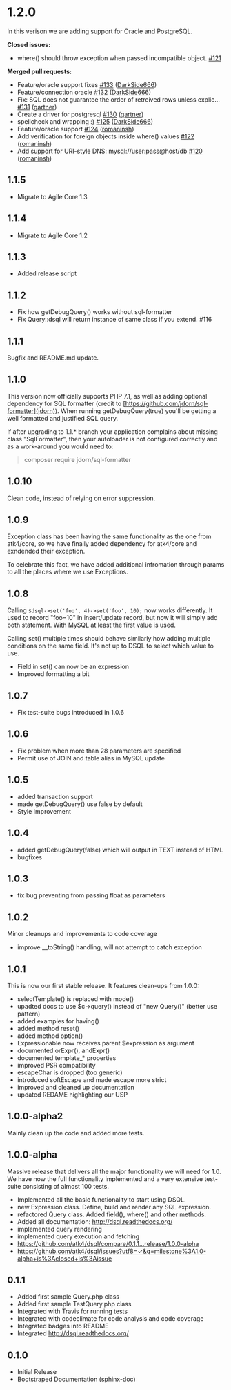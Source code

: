 # 1.2.0

In this verison we are adding support for Oracle and PostgreSQL. 

**Closed issues:**

- where\(\) should throw exception when passed incompatible object. [\#121](https://github.com/atk4/dsql/issues/121)

**Merged pull requests:**

- Feature/oracle support fixes [\#133](https://github.com/atk4/dsql/pull/133) ([DarkSide666](https://github.com/DarkSide666))
- Feature/connection oracle [\#132](https://github.com/atk4/dsql/pull/132) ([DarkSide666](https://github.com/DarkSide666))
- Fix: SQL does not guarantee the order of retreived rows unless explic… [\#131](https://github.com/atk4/dsql/pull/131) ([gartner](https://github.com/gartner))
- Create a driver for postgresql [\#130](https://github.com/atk4/dsql/pull/130) ([gartner](https://github.com/gartner))
- spellcheck and wrapping :\) [\#125](https://github.com/atk4/dsql/pull/125) ([DarkSide666](https://github.com/DarkSide666))
- Feature/oracle support [\#124](https://github.com/atk4/dsql/pull/124) ([romaninsh](https://github.com/romaninsh))
- Add verification for foreign objects inside where\(\) values [\#122](https://github.com/atk4/dsql/pull/122) ([romaninsh](https://github.com/romaninsh))
- Add support for URI-style DNS: mysql://user:pass@host/db [\#120](https://github.com/atk4/dsql/pull/120) ([romaninsh](https://github.com/romaninsh))

## 1.1.5

- Migrate to Agile Core 1.3

## 1.1.4

- Migrate to Agile Core 1.2

## 1.1.3

- Added release script

## 1.1.2

 - Fix how getDebugQuery() works without sql-formatter
 - Fix Query::dsql will return instance of same class if you extend. #116

## 1.1.1

Bugfix and README.md update.

## 1.1.0

This version now officially supports PHP 7.1, as well as adding
optional dependency for SQL formatter (credit to
[https://github.com/jdorn/sql-formatter](jdorn)). When running
getDebugQuery(true) you'll be getting a well formatted and
justified SQL query.

If after upgrading to 1.1.* branch your application complains
about missing class "SqlFormatter", then your autoloader is
not configured correctly and as a work-around you would need to:

 > composer require jdorn/sql-formatter

## 1.0.10

Clean code, instead of relying on error suppression.

## 1.0.9

Exception class has been having the same functionality as the one
from atk4/core, so we have finally added dependency for atk4/core
and exndended their exception.

To celebrate this fact, we have added additional infromation
through params to all the places where we use Exceptions.


## 1.0.8

Calling `$dsql->set('foo', 4)->set('foo', 10);` now works differently.
It used to record "foo=10" in insert/update record, but now it will
simply add both statement. With MySQL at least the first value is
used.

Calling set() multiple times should behave similarly how adding
multiple conditions on the same field. It's not up to DSQL to
select which value to use.

* Field in set() can now be an expression
* Improved formatting a bit

## 1.0.7

* Fix test-suite bugs introduced in 1.0.6

## 1.0.6

* Fix problem when more than 28 parameters are specified
* Permit use of JOIN and table alias in MySQL update

## 1.0.5

* added transaction support
* made getDebugQuery() use false by default
* Style Improvement

## 1.0.4

* added getDebugQuery(false) which will output in TEXT instead of HTML
* bugfixes

## 1.0.3

* fix bug preventing from passing float as parameters

## 1.0.2

Minor cleanups and improvements to code coverage

* improve __toString() handling, will not attempt to catch exception

## 1.0.1

This is now our first stable release. It features clean-ups from 1.0.0:

* selectTemplate() is replaced with mode()
* upadted docs to use $c->query() instead of "new Query()" (better use pattern)
* added examples for having()
* added method reset()
* added method option()
* Expressionable now receives parent $expression as argument
* documented orExpr(), andExpr()
* documented template_* properties
* improved PSR compatibility
* escapeChar is dropped (too generic)
* introduced softEscape and made escape more strict
* improved and cleaned up documentation
* updated REDAME highlighting our USP

## 1.0.0-alpha2

Mainly clean up the code and added more tests.

## 1.0.0-alpha

Massive release that delivers all the major functionality we will need
for 1.0. We have now the full functionality implemented and a very
extensive test-suite consisting of almost 100 tests.

* Implemented all the basic functionality to start using DSQL.
* new Expression class. Define, build and render any SQL expression.
* refactored Query class. Added field(), where() and other methods.
* Added all documentation: http://dsql.readthedocs.org/
* implemented query rendering
* implemented query execution and fetching
* https://github.com/atk4/dsql/compare/0.1.1...release/1.0.0-alpha
* https://github.com/atk4/dsql/issues?utf8=✓&q=milestone%3A1.0-alpha+is%3Aclosed+is%3Aissue


## 0.1.1

* Added first sample Query.php class
* Added first sample TestQuery.php class
* Integrated with Travis for running tests
* Integrated with codeclimate for code analysis and code coverage
* Integrated badges into README
* Integrated http://dsql.readthedocs.org/

## 0.1.0

* Initial Release
* Bootstraped Documentation (sphinx-doc)
